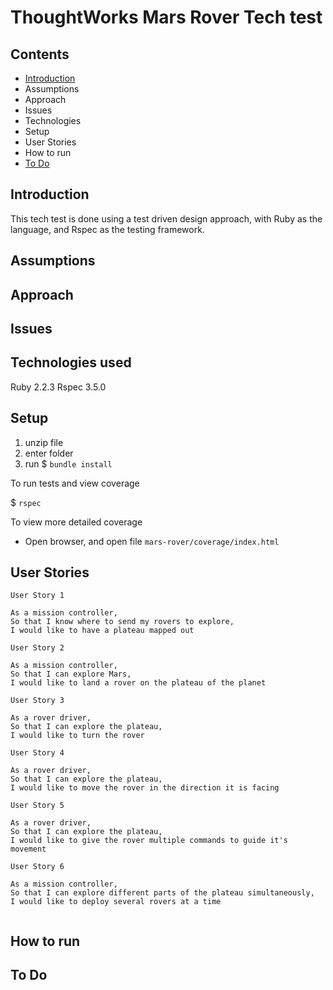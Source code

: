 # ThoughtWorks Mars Rover Tech test

## Contents

- [Introduction](#introduction)
- Assumptions
- Approach
- Issues
- Technologies
- Setup
- User Stories
- How to run
- [To Do](#todo)

## <a name="introduction">Introduction</a>

This tech test is done using a test driven design approach, with Ruby as the language, and Rspec as the testing framework.

## Assumptions

## Approach

## Issues

## Technologies used

Ruby 2.2.3
Rspec 3.5.0

## Setup

1. unzip file
2. enter folder
3. run $ `bundle install`

To run tests and view coverage

$ `rspec`

To view more detailed coverage

- Open browser, and open file `mars-rover/coverage/index.html`

## User Stories

```
User Story 1

As a mission controller,
So that I know where to send my rovers to explore,
I would like to have a plateau mapped out

User Story 2

As a mission controller,
So that I can explore Mars,
I would like to land a rover on the plateau of the planet

User Story 3

As a rover driver,
So that I can explore the plateau,
I would like to turn the rover

User Story 4

As a rover driver,
So that I can explore the plateau,
I would like to move the rover in the direction it is facing

User Story 5

As a rover driver,
So that I can explore the plateau,
I would like to give the rover multiple commands to guide it's movement

User Story 6

As a mission controller,
So that I can explore different parts of the plateau simultaneously,
I would like to deploy several rovers at a time


```

## How to run

## <a name="introduction">To Do</a>
